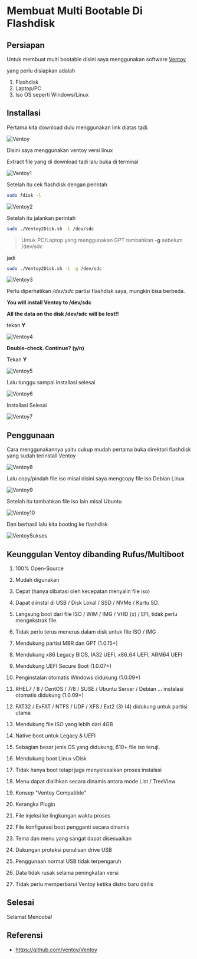 # Membuat Multi Bootable Di Flashdisk


## Persiapan

Untuk membuat multi bootable disini saya menggunakan software [Ventoy](https://www.ventoy.net/en/download.html)

yang perlu disiapkan adalah

1. Flashdisk
2. Laptop/PC
3. Iso OS seperti Windows/Linux

## Installasi

Pertama kita download dulu menggunakan link diatas tadi.

![Ventoy](/img/ventoy-down.png 'Mendownload Ventoy')

Disini saya menggunakan ventoy versi linux

Extract file yang di download tadi lalu buka di terminal

![Ventoy1](/img/ventoy.png 'Buka Terminal')

Setelah itu cek flashdisk dengan perintah

```bash
sudo fdisk -l
``` 
![Ventoy2](/img/ventoy1.png 'Melihat nama flashdisk')

Setelah itu jalankan perintah

```bash
sudo ./Ventoy2Disk.sh -i /dev/sdc 
```
> Untuk PC/Laptop yang menggunakan GPT tambahkan **-g** sebelum /dev/sdc

jadi 

```bash
sudo ./Ventoy2Disk.sh -i -g /dev/sdc
```

![Ventoy3](/img/ventoy2.png 'Menjalankan perintah')

Perlu diperhatikan */dev/sdc* partisi flashdisk saya, mungkin bisa berbeda.

**You will install Ventoy to /dev/sdc**

**All the data on the disk /dev/sdc will be lost!!**

tekan **Y**

![Ventoy4](/img/ventoy3.png 'Tekan Y')

**Double-check. Continue? (y/n)**

Tekan **Y**

![Ventoy5](/img/ventoy4.png 'Tekan Y')

Lalu tunggu sampai installasi selesai

![Ventoy6](/img/ventoy5.png 'Menunggu installasi selesai')

Installasi Selesai

![Ventoy7](/img/ventoy6.png 'Installasi Sukses')

## Penggunaan

Cara menggunakannya yaitu cukup mudah pertama buka direktori flashdisk yang sudah terinstall Ventoy

![Ventoy8](/img/ventoy7.png 'Buka direktori flashdisk')

Lalu copy/pindah file iso misal disini saya mengcopy file iso Debian Linux

![Ventoy9](/img/ventoy8.png 'Copy file iso')

Setelah itu tambahkan file iso lain misal Ubuntu

![Ventoy10](/img/ventoy9.png 'Menambahkan file iso ubuntu')

Dan berhasil lalu kita booting ke flashdisk

![VentoySukses](/img/ventoy-sukses.jpg 'Sukses membuat multi bootable')

## Keunggulan Ventoy dibanding Rufus/Multiboot

1. 100% Open-Source

2. Mudah digunakan

3. Cepat (hanya dibatasi oleh kecepatan menyalin file iso)

4. Dapat diinstal di USB / Disk Lokal / SSD / NVMe / Kartu SD.

5. Langsung boot dari file ISO / WIM / IMG / VHD (x) / EFI, tidak perlu mengekstrak file.

6. Tidak perlu terus menerus dalam disk untuk file ISO / IMG

7. Mendukung partisi MBR dan GPT (1.0.15+)

8. Mendukung x86 Legacy BIOS, IA32 UEFI, x86_64 UEFI, ARM64 UEFI

9. Mendukung UEFI Secure Boot (1.0.07+)

10. Penginstalan otomatis Windows didukung (1.0.09+)

11. RHEL7 / 8 / CentOS / 7/8 / SUSE / Ubuntu Server / Debian ... instalasi otomatis didukung (1.0.09+)

12. FAT32 / ExFAT / NTFS / UDF / XFS / Ext2 (3) (4) didukung untuk partisi utama

13. Mendukung file ISO yang lebih dari 4GB

14. Native boot untuk Legacy & UEFI

15. Sebagian besar jenis OS yang didukung, 610+ file iso teruji.

16. Mendukung boot Linux vDisk

17. Tidak hanya boot tetapi juga menyelesaikan proses instalasi

18. Menu dapat dialihkan secara dinamis antara mode List / TreeView

19. Konsep "Ventoy Compatible"

20. Kerangka Plugin

21. File injeksi ke lingkungan waktu proses

22. File konfigurasi boot pengganti secara dinamis

23. Tema dan menu yang sangat dapat disesuaikan

24. Dukungan proteksi penulisan drive USB

25. Penggunaan normal USB tidak terpengaruh

26. Data tidak rusak selama peningkatan versi

27. Tidak perlu memperbarui Ventoy ketika distro baru dirilis

## Selesai

Selamat Mencoba!

## Referensi

* https://github.com/ventoy/Ventoy

